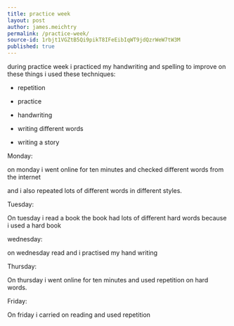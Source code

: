```yaml
---
title: practice week
layout: post
author: james.meichtry
permalink: /practice-week/
source-id: 1rbjt1VGZtB5Qi9pikT8IFeEibIqWT9jdQzrWeW7tW3M
published: true
---
```

during practice week i practiced my handwriting and spelling to improve on these things i used these techniques:

*  repetition

* practice 

* handwriting

* writing different words

* writing a story

 

Monday:

on monday i went online for ten minutes and checked different words from the internet 

and i also repeated lots of  different words in different styles.

Tuesday:

On tuesday i read a book the book had lots of different hard words because i used a hard book

wednesday:

on wednesday read and i practised my hand writing 

Thursday:

On thursday i went online for ten minutes and used repetition on hard words.

Friday:

On friday i carried on reading and used repetition

